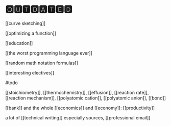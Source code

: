 # 🅾🆄🆃🅳🅰🆃🅴🅳

[[curve sketching]]

[[optimizing a function]]

[[education]]

[[the worst programming language ever]]

[[random math notation formulas]]

[[interesting electives]]

#todo

[[stoichiometry]], [[thermochemistry]], [[effusion]], [[reaction rate]], [[reaction mechanism]], [[polyatomic cation]], [[polyatomic anion]], [[bond]]

[[bank]] and the whole [[economics]] and [[economy]]: [[productivity]]

a lot of [[technical writing]] especially sources, [[professional email]]
